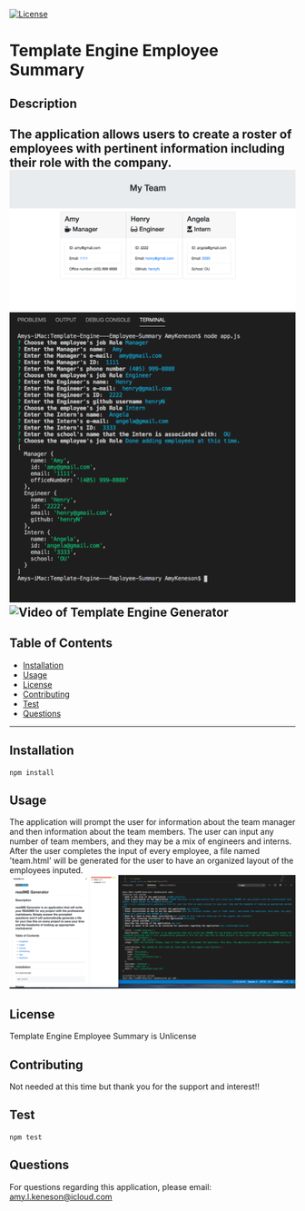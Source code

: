 
  
  [![License](https://img.shields.io/badge/license-Unlicense-blue.svg)](http://unlicense.org/)

  

  # Template Engine Employee Summary
  ## Description
  The application allows users to create a roster of employees with pertinent information including their role with the company.
  ![Image of Template Engine Generator](https://github.com/akeneson/Template-Engine---Employee-Summary/blob/master/Screen%20Shot%202020-09-09%20at%206.58.05%20PM.png?raw=true)
  ![Image of Template Engine Generator](https://github.com/akeneson/Template-Engine---Employee-Summary/blob/master/Screen%20Shot%202020-09-09%20at%206.57.44%20PM.png?raw=true)
  ![Video of Template Engine Generator](https://drive.google.com/file/d/1YSANFcRitqRwF1vMU9ioMb_yU-q_eTy7/view)
  ---
  ## Table of Contents

  * [Installation](#installation)
  * [Usage](#usage)
  * [License](#license)
  * [Contributing](#contributing)
  * [Test](#test)
  * [Questions](#questions)
 ---
 ## Installation

  ```
  npm install
  ```

  ## Usage
  The application will prompt the user for information about the team manager and then information about the team members. The user can input any number of team members, and they may be a mix of engineers and interns. After the user completes the input of every employee, a file named 'team.html' will be generated for the user to have an organized layout of the employees inputed.
 ![Image of readME Generator](https://github.com/akeneson/readME-Generator/blob/master/Screen%20Shot%202020-08-31%20at%2011.23.12.png?raw=true)
  
  ## License
  Template Engine Employee Summary is Unlicense

  ## Contributing
  Not needed at this time but thank you for the support and interest!!

  ## Test

  ```
  npm test
  ```

  ## Questions
  For questions regarding this application, please email: 
  amy.l.keneson@icloud.com




